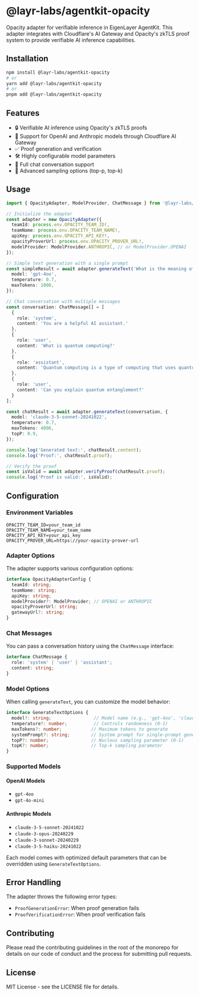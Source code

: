 # @layr-labs/agentkit-opacity

Opacity adapter for verifiable inference in EigenLayer AgentKit. This adapter integrates with Cloudflare's AI Gateway and Opacity's zkTLS proof system to provide verifiable AI inference capabilities.

## Installation

```bash
npm install @layr-labs/agentkit-opacity
# or
yarn add @layr-labs/agentkit-opacity
# or
pnpm add @layr-labs/agentkit-opacity
```

## Features

- 🔒 Verifiable AI inference using Opacity's zkTLS proofs
- 🤖 Support for OpenAI and Anthropic models through Cloudflare AI Gateway
- ✅ Proof generation and verification
- 🛠️ Highly configurable model parameters
- 💬 Full chat conversation support
- 🎯 Advanced sampling options (top-p, top-k)

## Usage

```typescript
import { OpacityAdapter, ModelProvider, ChatMessage } from '@layr-labs/agentkit-opacity';

// Initialize the adapter
const adapter = new OpacityAdapter({
  teamId: process.env.OPACITY_TEAM_ID!,
  teamName: process.env.OPACITY_TEAM_NAME!,
  apiKey: process.env.OPACITY_API_KEY!,
  opacityProverUrl: process.env.OPACITY_PROVER_URL!,
  modelProvider: ModelProvider.ANTHROPIC, // or ModelProvider.OPENAI
});

// Simple text generation with a single prompt
const simpleResult = await adapter.generateText('What is the meaning of life?', {
  model: 'gpt-4oo',
  temperature: 0.7,
  maxTokens: 1000,
});

// Chat conversation with multiple messages
const conversation: ChatMessage[] = [
  {
    role: 'system',
    content: 'You are a helpful AI assistant.'
  },
  {
    role: 'user',
    content: 'What is quantum computing?'
  },
  {
    role: 'assistant',
    content: 'Quantum computing is a type of computing that uses quantum phenomena...'
  },
  {
    role: 'user',
    content: 'Can you explain quantum entanglement?'
  }
];

const chatResult = await adapter.generateText(conversation, {
  model: 'claude-3-5-sonnet-20241022',
  temperature: 0.7,
  maxTokens: 4096,
  topP: 0.9,
});

console.log('Generated text:', chatResult.content);
console.log('Proof:', chatResult.proof);

// Verify the proof
const isValid = await adapter.verifyProof(chatResult.proof);
console.log('Proof is valid:', isValid);
```

## Configuration

### Environment Variables

```env
OPACITY_TEAM_ID=your_team_id
OPACITY_TEAM_NAME=your_team_name
OPACITY_API_KEY=your_api_key
OPACITY_PROVER_URL=https://your-opacity-prover-url
```

### Adapter Options

The adapter supports various configuration options:

```typescript
interface OpacityAdapterConfig {
  teamId: string;
  teamName: string;
  apiKey: string;
  modelProvider?: ModelProvider; // OPENAI or ANTHROPIC
  opacityProverUrl: string;
  gatewayUrl?: string;
}
```

### Chat Messages

You can pass a conversation history using the `ChatMessage` interface:

```typescript
interface ChatMessage {
  role: 'system' | 'user' | 'assistant';
  content: string;
}
```

### Model Options

When calling `generateText`, you can customize the model behavior:

```typescript
interface GenerateTextOptions {
  model?: string;                // Model name (e.g., 'gpt-4oo', 'claude-3-5-sonnet-20241022')
  temperature?: number;          // Controls randomness (0-1)
  maxTokens?: number;           // Maximum tokens to generate
  systemPrompt?: string;        // System prompt for single-prompt generation
  topP?: number;                // Nucleus sampling parameter (0-1)
  topK?: number;                // Top-k sampling parameter
}
```

### Supported Models

#### OpenAI Models
- `gpt-4oo`
- `gpt-4o-mini`

#### Anthropic Models
- `claude-3-5-sonnet-20241022`
- `claude-3-opus-20240229`
- `claude-3-sonnet-20240229`
- `claude-3-5-haiku-20241022`

Each model comes with optimized default parameters that can be overridden using `GenerateTextOptions`.

## Error Handling

The adapter throws the following error types:
- `ProofGenerationError`: When proof generation fails
- `ProofVerificationError`: When proof verification fails

## Contributing

Please read the contributing guidelines in the root of the monorepo for details on our code of conduct and the process for submitting pull requests.

## License

MIT License - see the LICENSE file for details. 